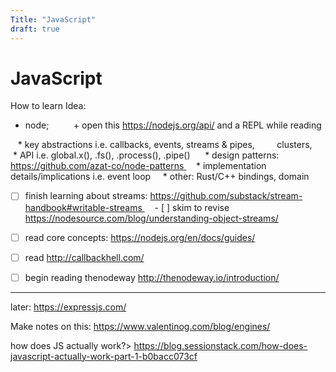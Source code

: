 ```yaml
---
Title: "JavaScript"
draft: true
---
```


# JavaScript

How to learn Idea:

* node; 
    
   + open this https://nodejs.org/api/ and a REPL while reading

   * key abstractions i.e. callbacks, events, streams & pipes, 
       clusters, 
   * API i.e. global.x(), .fs(), .process(), .pipe()  
   * design patterns: https://github.com/azat-co/node-patterns 
   * implementation details/implications i.e. event loop 
   * other: Rust/C++ bindings, domain

- [ ] finish learning about streams: https://github.com/substack/stream-handbook#writable-streams 
   - [ ] skim to revise https://nodesource.com/blog/understanding-object-streams/

- [ ] read core concepts: https://nodejs.org/en/docs/guides/

- [ ] read http://callbackhell.com/

- [ ] begin reading thenodeway http://thenodeway.io/introduction/

---

later: https://expressjs.com/

Make notes on this: https://www.valentinog.com/blog/engines/

how does JS actually work?> https://blog.sessionstack.com/how-does-javascript-actually-work-part-1-b0bacc073cf
